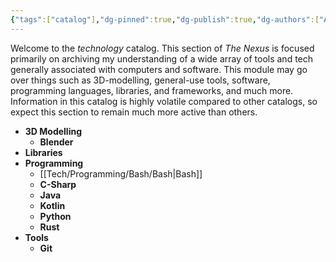 ```yaml
---
{"tags":["catalog"],"dg-pinned":true,"dg-publish":true,"dg-authors":["Atri"],"permalink":"/tech/tech/","pinned":true,"dgPassFrontmatter":true,"created":"2024-03-06T10:48:29.772-05:00","updated":"2024-03-07T17:31:28.170-05:00"}
---
```


Welcome to the *technology* catalog. This section of *The Nexus* is focused primarily on archiving my understanding of a wide array of tools and tech generally associated with computers and software.  This module may go over things such as 3D-modelling, general-use tools, software, programming languages, libraries, and frameworks, and much more. Information in this catalog is highly volatile compared to other catalogs, so expect this section to remain much more active than others.


- **3D Modelling**
  - **Blender**
- **Libraries**
- **Programming**
  - [[Tech/Programming/Bash/Bash\|Bash]]
  - **C-Sharp**
  - **Java**
  - **Kotlin**
  - **Python**
  - **Rust**
- **Tools**
  - **Git**


